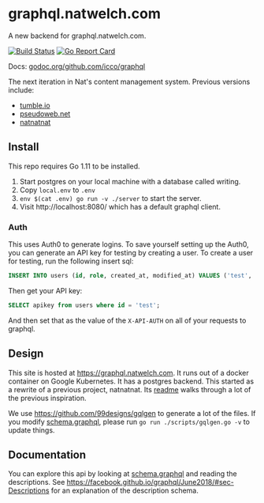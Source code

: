 # graphql.natwelch.com

A new backend for graphql.natwelch.com.

[![Build Status](https://travis-ci.org/icco/graphql.svg?branch=master)](https://travis-ci.org/icco/graphql) [![Go Report Card](https://goreportcard.com/badge/github.com/icco/graphql)](https://goreportcard.com/report/github.com/icco/graphql)

Docs: [godoc.org/github.com/icco/graphql](https://godoc.org/github.com/icco/graphql)

The next iteration in Nat's content management system. Previous versions include:

 * [tumble.io](http://github.com/icco/tumble)
 * [pseudoweb.net](http://github.com/icco/pseudoweb)
 * [natnatnat](http://github.com/icco/natnatnat)


## Install

This repo requires Go 1.11 to be installed.

 1. Start postgres on your local machine with a database called writing.
 2. Copy `local.env` to `.env`
 3. `env $(cat .env) go run -v ./server` to start the server.
 4. Visit http://localhost:8080/ which has a default graphql client.

### Auth

This uses Auth0 to generate logins. To save yourself setting up the Auth0, you can generate an API key for testing by creating a user. To create a user for testing, run the following insert sql:

```sql
INSERT INTO users (id, role, created_at, modified_at) VALUES ('test', 'admin', now(), now());
```

Then get your API key:

```sql
SELECT apikey from users where id = 'test';
```

And then set that as the value of the `X-API-AUTH` on all of your requests to graphql.

## Design

This site is hosted at <https://graphql.natwelch.com>. It runs out of a docker container on Google Kubernetes. It has a postgres backend. This started as a rewrite of a previous project, natnatnat. Its [readme](https://github.com/icco/natnatnat/blob/master/README.md) walks through a lot of the previous inspiration.

We use https://github.com/99designs/gqlgen to generate a lot of the files. If you modify [schema.graphql](), please run `go run ./scripts/gqlgen.go -v` to update things.

## Documentation

You can explore this api by looking at [schema.graphql]() and reading the descriptions. See https://facebook.github.io/graphql/June2018/#sec-Descriptions for an explanation of the description schema.
